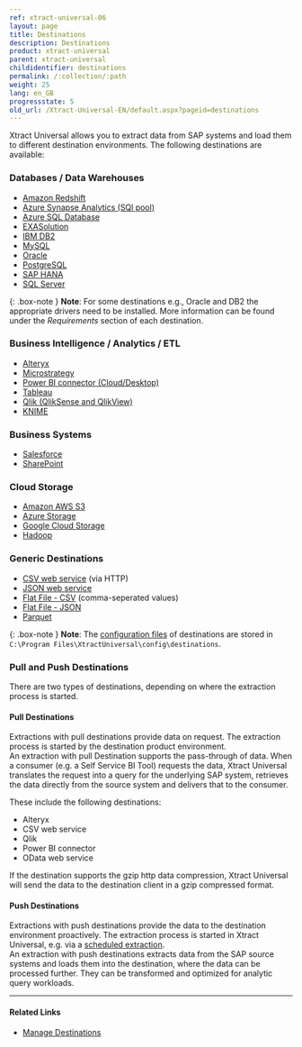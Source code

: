 ```yaml
---
ref: xtract-universal-06
layout: page
title: Destinations
description: Destinations
product: xtract-universal
parent: xtract-universal
childidentifier: destinations
permalink: /:collection/:path
weight: 25
lang: en_GB
progressstate: 5
old_url: /Xtract-Universal-EN/default.aspx?pageid=destinations
---
```



Xtract Universal allows you to extract data from SAP systems and load them to different destination environments.
The following destinations are available:  

### Databases / Data Warehouses

- [Amazon Redshift](./destinations/amazon-redshift) 
- [Azure Synapse Analytics (SQl pool)](./destinations/azure-synapse-analytics)
- [Azure SQL Database](./destinations/microsoft-sql-server) 
- [EXASolution](./destinations/exasol) 
- [IBM DB2](./destinations/ibm-db2) 
- [MySQL](./destinations/mysql) 
- [Oracle](./destinations/oracle) 
- [PostgreSQL](./destinations/postgreSQL)
- [SAP HANA](./destinations/sap-hana) 
- [SQL Server](./destinations/microsoft-sql-server) 

{: .box-note }
**Note**: For some destinations e.g., Oracle and DB2 the appropriate drivers need to be installed.
More information can be found under the *Requirements* section of each destination.

### Business Intelligence / Analytics / ETL

- [Alteryx](./destinations/alteryx) 
- [Microstrategy](./destinations/microstrategy)
- [Power BI connector (Cloud/Desktop)](./destinations/Power-BI-Connector) 
- [Tableau](./destinations/tableau) 
- [Qlik (QlikSense and QlikView)](./destinations/qliksense-qlikview) 
- [KNIME](./destinations/knime)

### Business Systems

- [Salesforce](./destinations/salesforce) 
- [SharePoint](./destinations/sharepoint) 

### Cloud Storage

- [Amazon AWS S3](./destinations/amazon-aws-s3)
- [Azure Storage](./destinations/azure-storage) 
- [Google Cloud Storage](./destinations/google-cloud-storage)
- [Hadoop](./destinations/hadoop)

### Generic Destinations

- [CSV web service](./destinations/csv-via-http) (via HTTP)
- [JSON web service](./destinations/json-via-http)   
- [Flat File - CSV](./destinations/csv-flat-file)  (comma-seperated values)
- [Flat File - JSON](./destinations/json-flat-file)
- [Parquet](./destinations/parquet)
 
{: .box-note }
**Note**: The [configuration files](./advanced-techniques/backup-and-migration#configuration-files) of destinations are stored in `C:\Program Files\XtractUniversal\config\destinations`.
 
### Pull and Push Destinations

There are two types of destinations, depending on where the extraction process is started.  

#### Pull Destinations

Extractions with pull destinations provide data on request. The extraction process is started by the destination product environment. <br>
An extraction with  pull Destination supports the pass-through of data. When a consumer (e.g. a Self Service BI Tool) requests the data, 
Xtract Universal translates the request into a query for the underlying SAP system, retrieves the data directly from the source system and delivers that to the consumer.

These include the following destinations: 
- Alteryx
- CSV web service
- Qlik
- Power BI connector
- OData web service

If the destination supports the gzip http data compression, Xtract Universal will send the data to the destination client in a gzip compressed format.

#### Push Destinations

Extractions with push destinations provide the data to the destination environment proactively. The extraction process is started in Xtract Universal, e.g. via a [scheduled extraction](./execute-and-automate-extractions/call-via-scheduler). <br>
An extraction with push destinations extracts data from the SAP source systems and loads them into the destination, where the data can be processed further. They can be transformed and optimized for analytic query workloads.

*****
#### Related Links
- [Manage Destinations](./destinations/managing-destinations)
